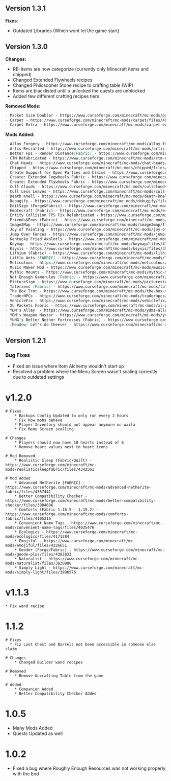 ## Version 1.3.1 

**Fixes**: 
- Outdated Libraries (Which wont let the game start)


## Version 1.3.0


**Changes:** 

- REI items are now categorize (currently only Minecraft items and chipped)
- Changed Extended Flywheels recipes
- Changed  Philosopher Stone recipe to crafting table (WIP)
- Items are blacklisted until u unlocked the quests are unblocked
- Added few different crafting recipes tiers

**Removed Mods:**

```md
- Packet Size Doubler - https://www.curseforge.com/minecraft/mc-mods/packet-size-doubler/files/3912877
- Carpet - https://www.curseforge.com/minecraft/mc-mods/carpet/files/4033215
- Carpet Extra - https://www.curseforge.com/minecraft/mc-mods/carpet-extra/files/4066596
```


**Mods Added:**
```md
- Alloy Forgery - https://www.curseforge.com/minecraft/mc-mods/alloy-forgery/files/4073356
- Artis-Recrafted - https://www.curseforge.com/minecraft/mc-mods/artis-recrafted/files/4381609
- Better Fps - Render Distance[Fabric] - https://www.curseforge.com/minecraft/mc-mods/better-fps-render-distance-fabric/files/4351677
- CTM Refabricated - https://www.curseforge.com/minecraft/mc-mods/ctm-refabricated/files/3834086
- Chat Heads - https://www.curseforge.com/minecraft/mc-mods/chat-heads/files/4411341
- Chipped - https://www.curseforge.com/minecraft/mc-mods/chipped/files/4410347
- Create Support for Open Parties and Claims - https://www.curseforge.com/minecraft/mc-mods/opac-fabric-create-support/files/3924949
- Create: Extended Cogwheels Fabric - https://www.curseforge.com/minecraft/mc-mods/create-extended-cogwheels-fabric/files/4356949
- Create: Extended Flywheels Fabric - https://www.curseforge.com/minecraft/mc-mods/create-extended-flywheels-fabric/files/4206841
- Cull Clouds - https://www.curseforge.com/minecraft/mc-mods/cullclouds/files/4062483
- Cull Less Leaves - https://www.curseforge.com/minecraft/mc-mods/cull-less-leaves/files/4002520
- Death Knell - https://www.curseforge.com/minecraft/mc-mods/death-knell/files/4014715
- Debugify - https://www.curseforge.com/minecraft/mc-mods/debugify/files/4060233
- EditSign (Forge&Fabric) - https://www.curseforge.com/minecraft/mc-mods/edit-sign/files/3920729
- Emotecraft (Fabric) - https://www.curseforge.com/minecraft/mc-mods/emotecraft/files/4173795
- Entity Collision FPS Fix Refabricated - https://www.curseforge.com/minecraft/mc-mods/entity-collision-fps-fix-fabric/files/3829912
- Friends&Foes (Fabric) - https://www.curseforge.com/minecraft/mc-mods/friends-and-foes/files/4359130
- Image2Map - https://www.curseforge.com/minecraft/mc-mods/image2map/files/4048817
- Joy of Painting - https://www.curseforge.com/minecraft/mc-mods/joy-of-painting/files/4119622
- Jump Over Fences - https://www.curseforge.com/minecraft/mc-mods/jump-over-fences-forge/files/3974481
- Kentucky Fried Axolotls - https://www.curseforge.com/minecraft/mc-mods/kentucky-fried-axolotls/files/4291596
- Keymap - https://www.curseforge.com/minecraft/mc-mods/keymap/files/4162484
- Ksyxis - https://www.curseforge.com/minecraft/mc-mods/ksyxis/files/3502167
- Lithium (Fabric) - https://www.curseforge.com/minecraft/mc-mods/lithium/files/4151762
- Little Ants [FABRIC] - https://www.curseforge.com/minecraft/mc-mods/little-ants/files/4195569
- Meticulous - https://www.curseforge.com/minecraft/mc-mods/meticulous/files/3921889
- Music Maker Mod - https://www.curseforge.com/minecraft/mc-mods/music-maker-mod/files/4131774
- Mythic Mounts - https://www.curseforge.com/minecraft/mc-mods/mythic-mounts/files/4095954
- Not Enough Gamerules [Fabric] - https://www.curseforge.com/minecraft/mc-mods/not-enough-gamerules-fabric/files/4401143
- PictureSign - https://www.curseforge.com/minecraft/mc-mods/picturesign/files/3837060
- Taterzens [Fabric] - https://www.curseforge.com/minecraft/mc-mods/taterzens/files/4073927
- The Box Trot - https://www.curseforge.com/minecraft/mc-mods/the-box-trot/files/3856031
- TraderNPCs - https://www.curseforge.com/minecraft/mc-mods/tradernpcs/files/3825962
- VehicleFix - https://www.curseforge.com/minecraft/mc-mods/vehiclefix/files/3856032
- XL Packets Fabric - https://www.curseforge.com/minecraft/mc-mods/xl-packets-fabric/files/4110462
- YDM's Allay  - https://www.curseforge.com/minecraft/mc-mods/ydms-allay/files/3906394
- YDM's Weapon Master - https://www.curseforge.com/minecraft/mc-mods/ydms-weapon-master/files/4001578
- YUNG's Better Nether Fortresses (Fabric) - https://www.curseforge.com/minecraft/mc-mods/yungs-better-nether-fortresses-fabric/files/4413613     
- [Meadow] Let's do Cheese! - https://www.curseforge.com/minecraft/mc-mods/welcome-to-meadow/files/4422686
```


## Version 1.2.1

### Bug Fixes

- Fixed an issue where Item Alchemy wouldn't start up
- Resolved a problem where the Menu Screen wasn't scaling correctly due to outdated settings

# v1.2.0
    # Fixes
        * Backups Config Updated to only run every 2 hours
        * Fix How mobs behave
        * Player Inventory should not appear anymore on waila
        * Fix Menu Screen scalling
        
    # Changes
        * Players should now have 10 hearts instead of 6
        * Remove heart values next to heart icons

    # Mod Removed
        * Realistic Sleep (Fabric/Quilt) - https://www.curseforge.com/minecraft/mc-mods/realisticsleepfabric/files/4342561

    # Mod Added
        * Advanced Netherite [FABRIC] - https://www.curseforge.com/minecraft/mc-mods/advanced-netherite-fabric/files/4357441
        * Better Compatibility Checker - https://www.curseforge.com/minecraft/mc-mods/better-compatibility-checker/files/3904696
        * Comforts (Fabric 1.16.5 - 1.19.2) - https://www.curseforge.com/minecraft/mc-mods/comforts-fabric/files/4105216
        * Convenient Name Tags - https://www.curseforge.com/minecraft/mc-mods/convenient-name-tags/files/4035470
        * Ecologics - https://www.curseforge.com/minecraft/mc-mods/ecologics/files/4171284
        * Emojiful - https://www.curseforge.com/minecraft/mc-mods/emojiful/files/4326651
        * Geode+ [Forge/Fabric] - https://www.curseforge.com/minecraft/mc-mods/geode-plus/files/4382833
        * Naturalist - https://www.curseforge.com/minecraft/mc-mods/naturalist/files/3930808
        * Simply Light - https://www.curseforge.com/minecraft/mc-mods/simply-light/files/3896576

# v1.1.3
    * Fix wand recipe
    
# 1.1.2
    # Fixes
      * Fix Loot Chest and Barrels not been accessible in someone else claim

    # Changes
        * Changed Builder wand recipes

    # Removed
        * Remove Uncrafting Table from the game

    # Added
        * Companion Added
        * Better Compatibility Checker Added
# 1.0.5

* Many Mods Added
* Quests Updated as well

# 1.0.2

* Fixed a bug where Roughly Enough Resources was not working properly with the End
